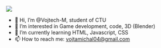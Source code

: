 ![](https://komarev.com/ghpvc/?username=Vojtech-M&color=green)
- 👋 Hi, I’m @Vojtech-M, student of CTU 
- 👀 I’m interested in Game development, code, 3D (Blender)
- 🌱 I’m currently learning HTML, Javascript, CSS
- 📫 How to reach me: vojtamichal04@gmail.com

